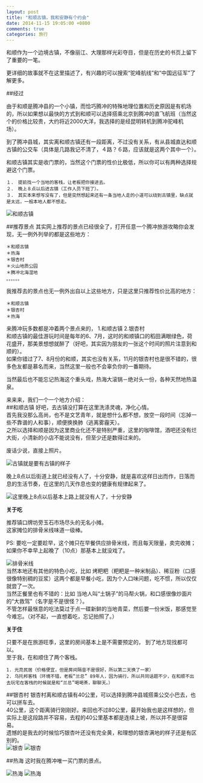 ```yaml
---
layout: post
title: "和顺古镇，我和安静有个约会"
date: 2014-11-15 19:05:00 +0800
comments: true
categories: 旅行
---
```

和顺作为一个边境古镇，不像丽江、大理那样光彩夺目，但是在历史的书页上留下了重要的一笔。　　

更详细的故事就不在这里描述了，有兴趣的可以搜索“驼峰航线”和“中国远征军”了解更多。　　

##经过

由于和顺是腾冲县的一个小镇，而恰巧腾冲的特殊地理位置和历史原因是有机场的，所以如果想以最快的方式到和顺可以选择搭乘北京到腾冲的直飞航班（当然这个的价格比较贵，大约将近2000大洋，我选择的是经昆明转机到腾冲驼峰机场）。

到了腾冲县城，其实离和顺古镇还有一段距离，不过没有关系，有从县城直达和顺古镇的公交车（具体是几路我记不清了，４路？６路，应该就是这两个其中一个）。　　

和顺古镇其实是收门票的，当然这个门票的性价比极低，所以你可以有两种选择规避这个门票。　　
	
	１.　提前找一个当地的客栈，让老板把你接进去。
	２.　晚上８点以后进古镇（工作人员下班了）。
	３.　其实本来想写没有了，但是突然想起来还有一条当地人走的小道可以绕到古镇里，缺点就是太远，一般本地人都不想走。
	
![和顺古镇](/images/yunnan/heshun_old_town.JPG)　

##推荐景点
其实网上推荐的景点已经很全了，打开任意一个腾冲旅游攻略你会发现，无一例外列举的都是这些地方：  

	＊和顺古镇
	＊热海
	＊银杏村
	＊火山地质公园
	＊腾冲北海湿地
	。。。。。。
	
我推荐去的景点也无一例外出自以上这些地方，只是这里只推荐性价比高的地方：

	＊和顺古镇
	＊银杏村
	＊热海
	
来腾冲玩多数都是冲着两个景点来的， 1.和顺古镇 2.银杏村  
和顺古镇的最佳游玩时间是每年的6、7月，这时的和顺镇口的稻田满眼绿色，荷花盛开，那美景想想就醉了（好吧，其实因为朋友的一张这个时间的照片注意到和顺的）。  
如果你错过了7、8月份的和顺，其实也没有关系，11月的银杏村也是很不错的，很多色友都是慕名而来，当然这里一般也不会辜负你的一番期待。  

当然最后也不能忘记热海这个重头戏，热海大滚锅－绝对头一份，各种天然地热温泉。  

来来来，我们一个一个地方介绍：  
##和顺古镇
好吧，去古镇没打算在这里洗涤灵魂，净化心情。  
首先我没那么高尚，也不是文艺青年，就是想什么都不想，放空一段时间（忘掉一些不靠谱的人和事），顺便换换肺（逃离雾霾天）。  
之所以选择和顺是因为这里商业化还不是特别严重，这里的咖啡馆，酒吧还没有烂大街，小清新的小店不能说没有，但至少还是数得过来的。  

废话少说，直接上照片。  

![古镇就是要有古镇的样子](/images/yunnan/heshun_old_town_1.JPG)   

晚上8点以后街道上就已经没有人了，十分安静，就是喜欢这样日出而作，日落而息的生活节奏，在这里的几天作息也变的健康有规律起来了。  

![这里晚上8点以后基本上路上就没有人了，十分安静](/images/yunnan/heshun_old_town_3.JPG)


**关于吃**  

推荐镇口牌坊旁玉石市场尽头的无名小摊。  
这家摊位的排骨米线味道一级棒。  

PS: 要吃一定要趁早，这个摊只在早餐供应排骨米线，而且每天限量，卖完收摊；  
如果你不幸早上起晚了（10点）那基本上就没戏了。  

![排骨米线](/images/yunnan/heshun_4.JPG)   
当然本地还有其他的特色小吃，比如 烤粑粑（粑粑是一种米制品）、稀豆粉（口感很像特别稠的豆浆）这两个都是早餐小吃，因为个人口味问题，吃不惯，所以仅仅就尝了一次。  
当然正餐里也有不错的：比如 当地人叫“土锅子”的马帮火锅，和口感很像炒面片的“大救驾”（名字是不是很怪？）。  
不管怎样最惬意的吃法莫过于点一碟新鲜的当地青菜，然后要一份米饭，那感觉至今难忘。（对不起，一直想着吃，忘记拍照了。）  

**关于住**

只要不是在旅游旺季，这里的房间基本上是不需要预定的， 到了地方现找都可以。  
至于我，在和顺住了两个客栈。  

	1. 光亮民居（价格便宜，但是房间隔音不是很好，所以第二天换了一家）
	2. 乌托邦客栈（环境不错，老板“兰总” 89年人，因为骑行，所以共同话题不少，在和顺不出去玩宅在客栈的时候就是和“兰总”喝喝茶，聊聊天。）
	
##银杏村
银杏村离和顺古镇有40公里，可以选择到腾冲县城搭乘公交小巴去，也可以拼车去。  
40公里，这个距离骑行刚刚好。来回也不过80公里，最开始我也是这样想的，但实际上是这段路并不容易，去程的40公里基本都是连续上坡，所以并不是很容易。  
遗憾的是我去的时候恰巧银杏叶还没有完全黄，和理想的银杏满地的样子还是有区别的。  
![银杏](/images/yunnan/yinxing_1.JPG) 
![银杏](/images/yunnan/yinxing_2.JPG)

##热海
这时我在腾冲唯一买门票的景点。  

![热海](/images/yunnan/rehai_1.JPG) 
![热海](/images/yunnan/rehai_2.JPG) 


